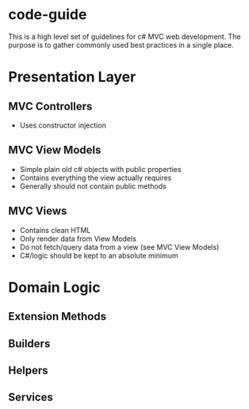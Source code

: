 # code-guide
This is a high level set of guidelines for c# MVC web development. The purpose is to gather commonly used best practices in a single place.

# Presentation Layer
## MVC Controllers
- Uses constructor injection


## MVC View Models
- Simple plain old c# objects with public properties
- Contains everything the view actually requires
- Generally should not contain public methods


## MVC Views
- Contains clean HTML
- Only render data from View Models
- Do not fetch/query data from a view (see MVC View Models) 
- C#/logic should be kept to an absolute minimum



# Domain Logic
## Extension Methods

## Builders

## Helpers

## Services







